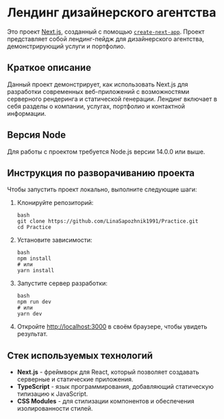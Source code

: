 
# Лендинг дизайнерского агентства

Это проект [Next.js](https://github.com/LinaSapozhnik1991/Practice), созданный с помощью [`create-next-app`](https://nextjs.org/docs/app/api-reference/cli/create-next-app). Проект представляет собой лендинг-пейдж для дизайнерского агентства, демонстрирующий услуги и портфолио.

## Краткое описание

Данный проект демонстрирует, как использовать Next.js для разработки современных веб-приложений с возможностями серверного рендеринга и статической генерации. Лендинг включает в себя разделы о компании, услугах, портфолио и контактной информации.

## Версия Node

Для работы с проектом требуется Node.js версии 14.0.0 или выше.

## Инструкция по разворачиванию проекта

Чтобы запустить проект локально, выполните следующие шаги:

1. Клонируйте репозиторий:

   ```
   bash
   git clone https://github.com/LinaSapozhnik1991/Practice.git
   cd Practice
   ```

2. Установите зависимости:

   ```
   bash
   npm install
   # или
   yarn install
   ```

3. Запустите сервер разработки:
   ```
   bash
   npm run dev
   # или
   yarn dev
   ```

4. Откройте [http://localhost:3000](http://localhost:3000) в своём браузере, чтобы увидеть результат.

## Стек используемых технологий

- **Next.js** - фреймворк для React, который позволяет создавать серверные и статические приложения.
- **TypeScript** - язык программирования, добавляющий статическую типизацию к JavaScript.
- **CSS Modules** - для стилизации компонентов и обеспечения изолированности стилей.

